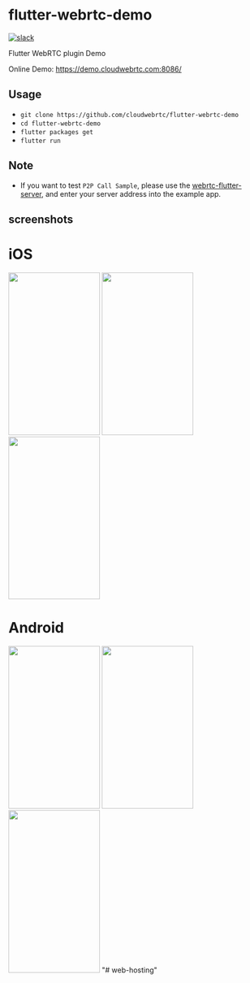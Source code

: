 # flutter-webrtc-demo
 [![slack](https://img.shields.io/badge/join-us%20on%20slack-gray.svg?longCache=true&logo=slack&colorB=brightgreen)](https://join.slack.com/t/flutterwebrtc/shared_invite/zt-q83o7y1s-FExGLWEvtkPKM8ku_F8cEQ)
 
Flutter WebRTC plugin Demo

Online Demo: https://demo.cloudwebrtc.com:8086/

## Usage
- `git clone https://github.com/cloudwebrtc/flutter-webrtc-demo`
- `cd flutter-webrtc-demo`
- `flutter packages get`
- `flutter run`
## Note
- If you want to test `P2P Call Sample`, please use the [webrtc-flutter-server](https://github.com/cloudwebrtc/flutter-webrtc-server), and enter your server address into the example app.

## screenshots
# iOS
<img width="180" height="320" src="https://raw.githubusercontent.com/cloudwebrtc/flutter-webrtc-demo/master/screenshots/flutter-webrtc-ios-example.png"/> <img width="180" height="320" src="https://raw.githubusercontent.com/cloudwebrtc/flutter-webrtc-demo/master/screenshots/ios-01.jpeg"/> <img width="180" height="320" src="https://raw.githubusercontent.com/cloudwebrtc/flutter-webrtc-demo/master/screenshots/ios-02.jpeg"/>
# Android
<img width="180" height="320" src="https://raw.githubusercontent.com/cloudwebrtc/flutter-webrtc-demo/master/screenshots/flutter-webrtc-android-example.png"/> <img width="180" height="320" src="https://raw.githubusercontent.com/cloudwebrtc/flutter-webrtc-demo/master/screenshots/android-01.png"/> <img width="180" height="320" src="https://raw.githubusercontent.com/cloudwebrtc/flutter-webrtc-demo/master/screenshots/android-02.png"/>
"# web-hosting" 
